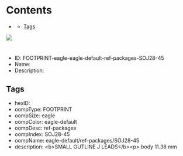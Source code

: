 



Contents
========

* [](#)
	* [Tags](#tags)
  
![][im]
# 

- ID: FOOTPRINT-eagle-eagle-default-ref-packages-SOJ28-45
- Name: 
- Description: 

## Tags

- hexID: 
- oompType: FOOTPRINT
- oompSize: eagle
- oompColor: eagle-default
- oompDesc: ref-packages
- oompIndex: SOJ28-45
- oompName: eagle-default/ref-packages/SOJ28-45
- description: &lt;b&gt;SMALL OUTLINE J LEADS&lt;/b&gt;&lt;p&gt;&#xD;
body 11.38 mm



[im]: image.png

